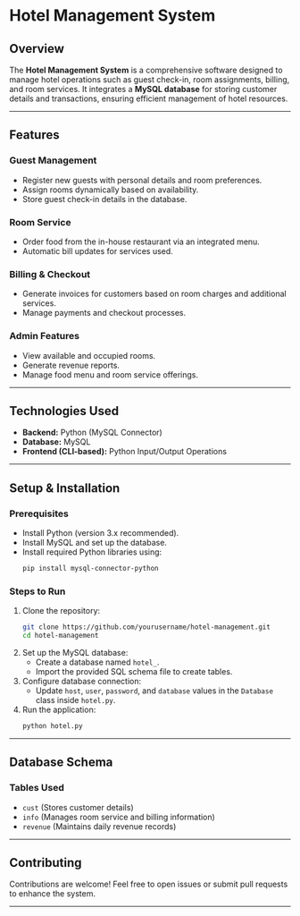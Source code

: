 # Hotel Management System

## Overview
The **Hotel Management System** is a comprehensive software designed to manage hotel operations such as guest check-in, room assignments, billing, and room services. It integrates a **MySQL database** for storing customer details and transactions, ensuring efficient management of hotel resources.

---

## Features
### Guest Management
- Register new guests with personal details and room preferences.
- Assign rooms dynamically based on availability.
- Store guest check-in details in the database.

### Room Service
- Order food from the in-house restaurant via an integrated menu.
- Automatic bill updates for services used.

### Billing & Checkout
- Generate invoices for customers based on room charges and additional services.
- Manage payments and checkout processes.

### Admin Features
- View available and occupied rooms.
- Generate revenue reports.
- Manage food menu and room service offerings.

---

## Technologies Used
- **Backend:** Python (MySQL Connector)
- **Database:** MySQL
- **Frontend (CLI-based):** Python Input/Output Operations

---

## Setup & Installation
### Prerequisites
- Install Python (version 3.x recommended).
- Install MySQL and set up the database.
- Install required Python libraries using:
  ```bash
  pip install mysql-connector-python
  ```

### Steps to Run
1. Clone the repository:
   ```bash
   git clone https://github.com/yourusername/hotel-management.git
   cd hotel-management
   ```
2. Set up the MySQL database:
   - Create a database named `hotel_`.
   - Import the provided SQL schema file to create tables.
3. Configure database connection:
   - Update `host`, `user`, `password`, and `database` values in the `Database` class inside `hotel.py`.
4. Run the application:
   ```bash
   python hotel.py
   ```

---

## Database Schema
### Tables Used
- `cust` (Stores customer details)
- `info` (Manages room service and billing information)
- `revenue` (Maintains daily revenue records)

---

## Contributing
Contributions are welcome! Feel free to open issues or submit pull requests to enhance the system.

---
